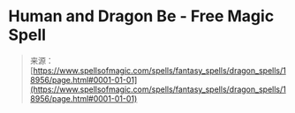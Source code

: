 <!--yml
category: 未分类
date: 2024-06-12 19:00:37
-->

# Human and Dragon Be - Free Magic Spell

> 来源：[https://www.spellsofmagic.com/spells/fantasy_spells/dragon_spells/18956/page.html#0001-01-01](https://www.spellsofmagic.com/spells/fantasy_spells/dragon_spells/18956/page.html#0001-01-01)